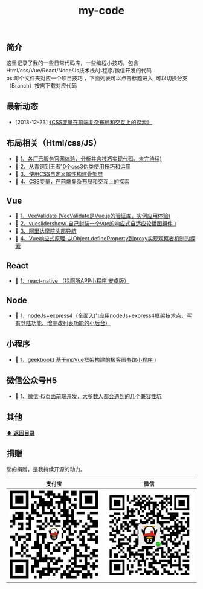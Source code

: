 <h1 align="center">
	<br>
	  my-code
	<br>
	<br>
</h1>



## 简介 

这里记录了我的一些日常代码库，一些编程小技巧，包含Html/css/Vue/React/Node/Js技术栈/小程序/微信开发的代码  
ps:每个文件夹对应一个项目技巧 ，下面列表可以点击标题进入 ,可以切换分支（Branch）按需下载对应代码

## 最新动态  

- [2018-12-23] [《CSS变量在前端复杂布局和交互上的探索》](https://github.com/HongqingCao/my-code/tree/dry-switching-with-css)   




## 布局相关（Html/css/JS）  
- :book: [1、各厂云服务官网体验，分析并含技巧实现代码，未完待续)]()  
- :book: [2、从青铜到王者10个css3伪类使用技巧和运用](https://github.com/HongqingCao/my-code/tree/Pseudo-classes)  
- :book: [3、使用CSS自定义属性构建骨架屏](https://github.com/HongqingCao/my-code/tree/skeleton-demo)  
- :book: [4、CSS变量，在前端复杂布局和交互上的探索](https://github.com/HongqingCao/my-code/tree/dry-switching-with-css)  

## Vue  

- :book: [1、VeeValidate (VeeValidate是Vue.js的验证库，实例应用体验)](https://github.com/HongqingCao/my-code/tree/VeeValidate)  
- :book: [2、vueslidershow( 自己封装一个vue的响应式自适应轮播图组件 )](https://github.com/HongqingCao/my-code/tree/VueSliderShow)  
- :book: [3、阿里达摩院头部导航](https://github.com/HongqingCao/my-code/tree/damopotal)  
- :book: [4、Vue响应式原理-从Object.defineProperty到proxy实现观察者机制的探索](https://juejin.im/post/5d7201cdf265da03d7283e1d)  
 
  
## React  

- :book: [1、react-native （找厕所APP小程序 安卓版）](https://github.com/HongqingCao/my-code/tree/Toilet-React-native)  

  
 
## Node  
- :book:  [1、nodeJs+express4（全面入门应用nodeJs+express4框架技术点，写有登陆功能、增删改列表功能的小后台）](https://github.com/HongqingCao/my-code/tree/Node-Express4)   

## 小程序  
- :book: [1、geekbook( 基于mpVue框架构建的极客图书馆小程序 )](https://github.com/HongqingCao/my-code/tree/geekbook)  

 ## 微信公众号H5  
- :book: [1、微信H5页面前端开发，大多数人都会遇到的几个兼容性坑](https://juejin.im/post/5d47d2eff265da03f77e4e3a)  
 
  
## 其他  

**[:arrow_up: 返回目录](##最新动态)**


## 捐赠

您的捐赠，是我持续开源的动力。


支付宝 | 微信
------|------
![](./public/alipay.jpg) | ![](./public/wechat.jpg)


